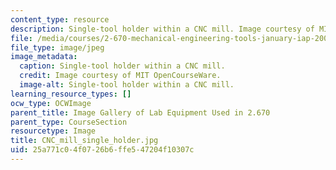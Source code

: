 ```yaml
---
content_type: resource
description: Single-tool holder within a CNC mill. Image courtesy of MIT OpenCourseWare.
file: /media/courses/2-670-mechanical-engineering-tools-january-iap-2004/25a771c04f0726b6ffe547204f10307c_CNC_mill_single_holder.jpg
file_type: image/jpeg
image_metadata:
  caption: Single-tool holder within a CNC mill.
  credit: Image courtesy of MIT OpenCourseWare.
  image-alt: Single-tool holder within a CNC mill.
learning_resource_types: []
ocw_type: OCWImage
parent_title: Image Gallery of Lab Equipment Used in 2.670
parent_type: CourseSection
resourcetype: Image
title: CNC_mill_single_holder.jpg
uid: 25a771c0-4f07-26b6-ffe5-47204f10307c
---
```

